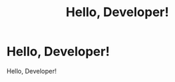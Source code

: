 ﻿---
uid: developers-overview
locale: en
title: Hello, Developer!
dnneditions: 
dnnversion: 09.02.00
---

# Hello, Developer!

Hello, Developer!
